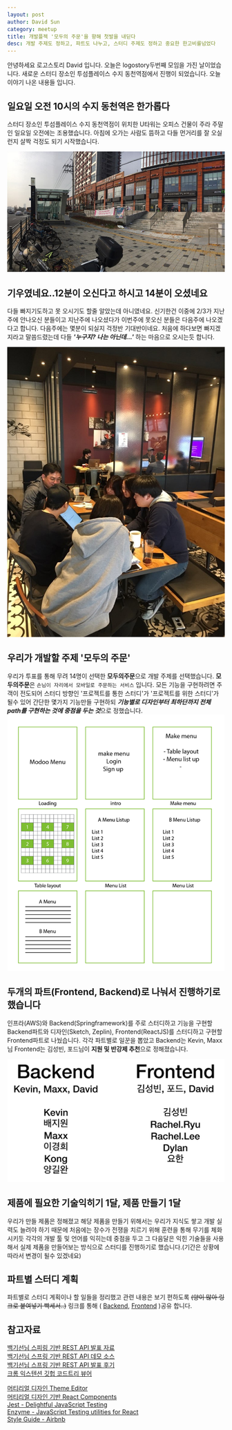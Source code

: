 ```yaml
---
layout: post
author: David Sun
category: meetup
title: 개발플젝 '모두의 주문'을 향해 첫발을 내딛다
desc: 개발 주제도 정하고, 파트도 나누고, 스터디 주제도 정하고 중요한 한고비를넘었다
---
```


안녕하세요 로고스토리 David 입니다. 오늘은 logostory두번째 모임을 가진 날이었습니다. 새로운 스터디 장소인 투섬플레이스 수지 동천역점에서 진행이 되었습니다. 오늘 이야기 나온 내용들 입니다.

## 일요일 오전 10시의 수지 동천역은 한가롭다

스터디 장소인 투섬플레이스 수지 동천역점이 위치한 U타워는 오피스 건물이 주라 주말인 일요일 오전에는 조용했습니다. 아침에 오가는 사람도 뜸하고 다들 먼거리를 잘 오실런지 살짝 걱정도 되기 시작했습니다.

![Alt text](/assets/img/11-11/dongchun2.jpeg)

## 기우였네요..12분이 오신다고 하시고 14분이 오셨네요

다들 빠지기도하고 못 오시기도 할줄 알았는데 아니였네요. 신기한건 이중에 2/3가 지난 주에 안나오신 분들이고 지난주에 나오셨다가 이번주에 못오신 분들은 다음주에 나오겠다고 합니다. 다음주에는 몇분이 되실지 걱정반 기대반이네요. 처음에 하다보면 빠지겠지라고 말씀드렸는데 다들 ***'누구지? 나는 아닌데...'*** 하는 마음으로 오시는듯 합니다.

![Alt text](/assets/img/11-11/all-member.jpeg)


## 우리가 개발할 주제 '모두의 주문'
우리가 투표를 통해 무려 14명이 선택한 **모두의주문**으로 개발 주제를 선택했습니다. **모두의주문**은 `손님이 자리에서 모바일로 주문하는 서비스` 입니다. 모든 기능을 구현하려면 주객이 전도되어 스터디 방향인 '프로젝트를 통한 스터디'가 '프로젝트를 위한 스터디'가 될수 있어 간단한 몇가지 기능만들 구현하되 ***기능별로 디자인부터 최하단까지 전체 path를 구현하는 것에 중점을 두는 것***으로 정했습니다.
![Alt text](/assets/img/11-11/modoo-order.png)


## 두개의 파트(Frontend, Backend)로 나눠서 진행하기로 했습니다
인프라(AWS)와 Backend(Springframework)를 주로 스터디하고 기능을 구현할 Backend파트와 디자인(Sketch, Zeplin), Frontend(ReactJS)를 스터디하고 구현할 Frontend파트로 나눴습니다. 각각 파트별로 일꾼을 뽑았고 Backend는 Kevin, Maxx님 Frontend는 김성빈, 포드님이 **지원 및 반강제 추천**으로 정해졌습니다.

![Alt text](/assets/img/11-11/part-member.png)

## 제품에 필요한 기술익히기 1달, 제품 만들기 1달
우리가 만들 제품은 정해졌고 해당 제품을 만들기 위해서는 우리가 지식도 쌓고 개발 실력도 늘려야 하기 때문에 처음에는 장수가 전쟁을 치르기 위해 훈련을 통해 무기를 체화 시키듯 각각의 개발 툴 및 언어를 익히는데 중점을 두고 그 다음달은 익힌 기술들을 사용해서 실제 제품을 만들어보는 방식으로 스터디를 진행하기로 했습니다.(기간은 상황에 따라서 변경이 될수 있겠네요)


## 파트별 스터디 계획
파트별로 스터디 계획이나 할 일들을 정리했고 관련 내용은 보기 편하도록 ~~(양이 많아 링크로 붙여넣기 빡세서..)~~ 링크를 통해 ( [Backend](https://logostory.slack.com/files/UDT53GLA0/FE02CBHCY/____________2W____________________2018-11-11_), [Frontend](https://logostory.slack.com/files/UDU3D1NCU/FE01CFFS4/___________________2__________________2018-11-11_) )공유 합니다. 


## 참고자료
[백기선님 스피링 기반 REST API 발표 자료](https://www.slideshare.net/whiteship/rest-api-development-with-spring?fbclid=IwAR0dznnzXawANQVTgJImDJNWNKyi1jcwoAkd0foUyOya4hLWJHMv0UJP7_I)<br>
[백기선님 스프링 기반 REST API 데모 소스](https://github.com/keesun/study/tree/master/demospringbootsecurity) <br>
[백기선님 스프링 기반 REST API 발표 후기](https://github.com/david-learner/java-study/blob/master/%EB%B0%B1%EA%B8%B0%EC%84%A0%EB%8B%98_%EC%8A%A4%ED%94%84%EB%A7%81_%EA%B8%B0%EB%B0%98_REST_API_%EA%B0%9C%EB%B0%9C/readme.md)<br>
[크롬 익스텐션 깃헙 코드트리 뷰어](https://chrome.google.com/webstore/detail/octotree/bkhaagjahfmjljalopjnoealnfndnagc?utm_source=chrome-ntp-icon) <br>

[머티리얼 디자인 Theme Editor](https://material.io/tools/theme-editor/) <br>
[머티리얼 디자인 기반 React Components](https://material-ui.com/)<br>
[Jest - Delightful JavaScript Testing](https://jestjs.io/)<br>
[Enzyme - JavaScript Testing utilities for React](https://github.com/airbnb/enzyme)<br>
[Style Guide - Airbnb](https://github.com/airbnb/javascript)

